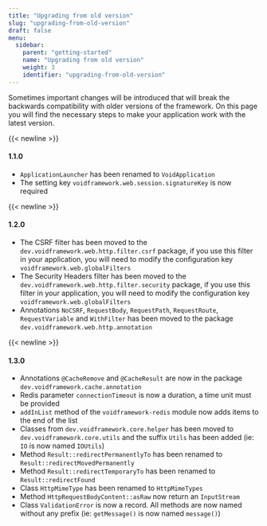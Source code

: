 ```yaml
---
title: "Upgrading from old version"
slug: "upgrading-from-old-version"
draft: false
menu:
  sidebar:
    parent: "getting-started"
    name: "Upgrading from old version"
    weight: 3
    identifier: "upgrading-from-old-version"
---
```


Sometimes important changes will be introduced that will break the backwards compatibility with older versions of the framework. On this page you will find the necessary steps to make your application work with the latest version.



{{< newline >}}
#### 1.1.0

- `ApplicationLauncher` has been renamed to `VoidApplication`
- The setting key `voidframework.web.session.signatureKey` is now required



{{< newline >}}
#### 1.2.0

- The CSRF filter has been moved to the `dev.voidframework.web.http.filter.csrf` package, if you use this filter in your application, you will need to modify the configuration key `voidframework.web.globalFilters`
- The Security Headers filter has been moved to the `dev.voidframework.web.http.filter.security` package, if you use this filter in your application, you will need to modify the configuration key `voidframework.web.globalFilters`
- Annotations `NoCSRF`, `RequestBody`, `RequestPath`, `RequestRoute`, `RequestVariable` and `WithFilter` has been moved to the package `dev.voidframework.web.http.annotation`



{{< newline >}}
#### 1.3.0

- Annotations `@CacheRemove` and `@CacheResult` are now in the package `dev.voidframework.cache.annotation`
- Redis parameter `connectionTimeout` is now a duration, a time unit must be provided
- `addInList` method of the `voidframework-redis` module now adds items to the end of the list
- Classes from `dev.voidframework.core.helper` has been moved to `dev.voidframework.core.utils` and the suffix `Utils` has been added (ie: `IO` is now named `IOUtils`)
- Method `Result::redirectPermanentlyTo` has been renamed to `Result::redirectMovedPermanently`
- Method `Result::redirectTemporaryTo` has been renamed to `Result::redirectFound`
- Class `HttpMimeType` has been renamed to `HttpMimeTypes`
- Method `HttpRequestBodyContent::asRaw` now return an `InputStream`
- Class `ValidationError` is now a record. All methods are now named without any prefix (ie: `getMessage()` is now named `message()`)
